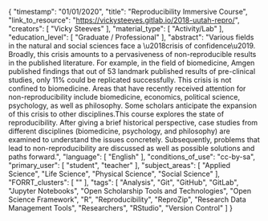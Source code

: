 {
    "timestamp": "01/01/2020",
    "title": "Reproducibility Immersive Course",
    "link_to_resource": "https://vickysteeves.gitlab.io/2018-uutah-repro/",
    "creators": [
        "Vicky Steeves"
    ],
    "material_type": [
        "Activity/Lab"
    ],
    "education_level": [
        "Graduate / Professional"
    ],
    "abstract": "Various fields in the natural and social sciences face a \u2018crisis of confidence\u2019. Broadly, this crisis amounts to a pervasiveness of non-reproducible results in the published literature. For example, in the field of biomedicine, Amgen published findings that out of 53 landmark published results of pre-clinical studies, only 11% could be replicated successfully. This crisis is not confined to biomedicine. Areas that have recently received attention for non-reproducibility include biomedicine, economics, political science, psychology, as well as philosophy. Some scholars anticipate the expansion of this crisis to other disciplines.This course explores the state of reproducibility. After giving a brief historical perspective, case studies from different disciplines (biomedicine, psychology, and philosophy) are examined to understand the issues concretely. Subsequently, problems that lead to non-reproducibility are discussed as well as possible solutions and paths forward.",
    "language": [
        "English"
    ],
    "conditions_of_use": "cc-by-sa",
    "primary_user": [
        "student",
        "teacher"
    ],
    "subject_areas": [
        "Applied Science",
        "Life Science",
        "Physical Science",
        "Social Science"
    ],
    "FORRT_clusters": [
        ""
    ],
    "tags": [
        "Analysis",
        "Git",
        "GitHub",
        "GitLab",
        "Jupyter Notebooks",
        "Open Scholarship Tools and Technologies",
        "Open Science Framework",
        "R",
        "Reproducibility",
        "ReproZip",
        "Research Data Management Tools",
        "Researchers",
        "RStudio",
        "Version Control"
    ]
}